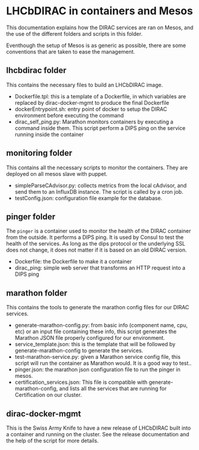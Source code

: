 # LHCbDIRAC in containers and Mesos

This documentation explains how the DIRAC services are ran on Mesos, and the use of the different
folders and scripts in this folder.

Eventhough the setup of Mesos is as generic as possible, there are some conventions that are taken
to ease the management.

## lhcbdirac folder

This contains the necessary files to build an LHCbDIRAC image.

* Dockerfile.tpl: this is a template of a Dockerfile, in which variables are replaced by dirac-docker-mgmt to produce the final Dockerfile
* dockerEntrypoint.sh: entry point of docker to setup the DIRAC environment before executing the command
* dirac_self_ping.py: Marathon monitors containers by executing a command inside them. This script perform a DIPS ping on the service running inside the container

## monitoring folder

This contains all the necessary scripts to monitor the containers. They are deployed on all mesos slave with puppet.

* simpleParseCAdvisor.py: collects metrics from the local cAdvisor, and send them to an InfluxDB instance. The script is called by a cron job.
* testConfig.json: configuration file example for the database.

## pinger folder

The `pinger` is a container used to monitor the health of the DIRAC container from the outside.
It performs a DIPS ping. It is used by Consul to test the health of the services.
As long as the dips protocol or the underlying SSL does not change, it does not matter if it is
based on an old DIRAC version.

* Dockerfile: the Dockerfile to make it a container
* dirac_ping: simple web server that transforms an HTTP request into a DIPS ping

## marathon folder

This contains the tools to generate the marathon config files for our DIRAC services.

* generate-marathon-config.py: from basic info (component name, cpu, etc) or an input file containing these info, this script generates the Marathon JSON file properly configured for our environment.
* service_template.json: this is the template that will be followed by generate-marathon-config to generate the services.
* test-marathon-service.py: given a Marathon service config file, this script will run the container as Marathon would. It is a good way to test..
* pinger.json: the marathon json configuration file to run the pinger in mesos.
* certification_services.json: This file is compatible with generate-marathon-config, and lists all the services that are running for Certification on our cluster.

## dirac-docker-mgmt

This is the Swiss Army Knife to have a new release of LHCbDIRAC built into a container and running on the cluster. See the release documentation
and the help of the script for more details.
